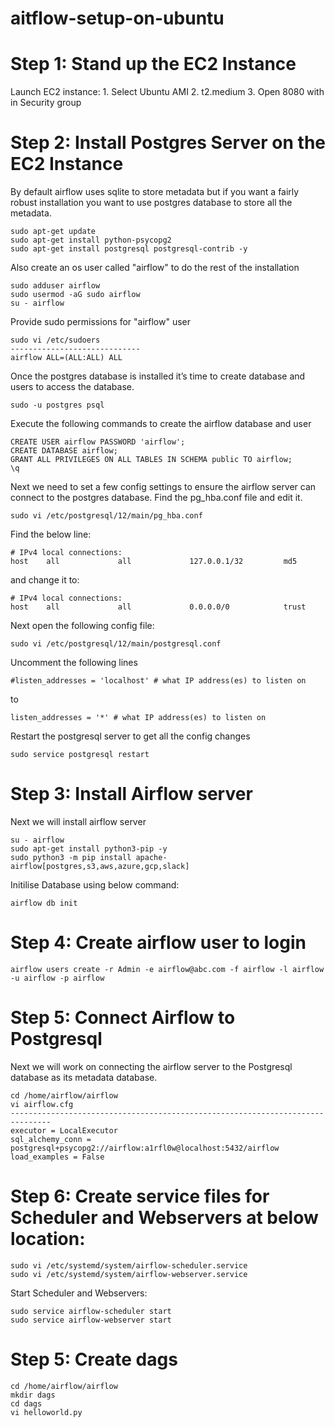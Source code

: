 # aitflow-setup-on-ubuntu

# Step 1: Stand up the EC2 Instance
  Launch EC2 instance:
    1. Select Ubuntu AMI
    2. t2.medium
    3. Open 8080 with in Security group
# Step 2: Install Postgres Server on the EC2 Instance
  By default airflow uses sqlite to store metadata but if you want a fairly robust installation you want to use postgres database to store all the metadata.
  
    sudo apt-get update
    sudo apt-get install python-psycopg2
    sudo apt-get install postgresql postgresql-contrib -y
   
  Also create an os user called "airflow" to do the rest of the installation
  
    sudo adduser airflow
    sudo usermod -aG sudo airflow
    su - airflow
  
  Provide sudo permissions for "airflow" user
    
    sudo vi /etc/sudoers
    -----------------------------
    airflow ALL=(ALL:ALL) ALL
    
  Once the postgres database is installed it’s time to create database and users to access the database.
  
    sudo -u postgres psql
    
  Execute the following commands to create the airflow database and user
    
    CREATE USER airflow PASSWORD 'airflow';
    CREATE DATABASE airflow;
    GRANT ALL PRIVILEGES ON ALL TABLES IN SCHEMA public TO airflow;
    \q
  
  Next we need to set a few config settings to ensure the airflow server can connect to the postgres database. Find the pg_hba.conf file and edit it.
  
    sudo vi /etc/postgresql/12/main/pg_hba.conf
  Find the below line:
  
    # IPv4 local connections:
    host    all             all             127.0.0.1/32         md5
  and change it to:
    
    # IPv4 local connections:
    host    all             all             0.0.0.0/0            trust
  
  Next open the following config file:
    
    sudo vi /etc/postgresql/12/main/postgresql.conf
  Uncomment the following lines
    
    #listen_addresses = 'localhost' # what IP address(es) to listen on
  to
    
    listen_addresses = '*' # what IP address(es) to listen on
  Restart the postgresql server to get all the config changes
    
    sudo service postgresql restart
# Step 3: Install Airflow server
  Next we will install airflow server
  
    su - airflow
    sudo apt-get install python3-pip -y
    sudo python3 -m pip install apache-airflow[postgres,s3,aws,azure,gcp,slack]
  Initilise Database using below command:
  
    airflow db init
# Step 4: Create airflow user to login
    airflow users create -r Admin -e airflow@abc.com -f airflow -l airflow -u airflow -p airflow
# Step 5: Connect Airflow to Postgresql
  Next we will work on connecting the airflow server to the Postgresql database as its metadata database.
  
    cd /home/airflow/airflow
    vi airflow.cfg
    -------------------------------------------------------------------------------
    executor = LocalExecutor
    sql_alchemy_conn = postgresql+psycopg2://airflow:a1rfl0w@localhost:5432/airflow
    load_examples = False
# Step 6: Create service files for Scheduler and Webservers at below location:
    sudo vi /etc/systemd/system/airflow-scheduler.service
    sudo vi /etc/systemd/system/airflow-webserver.service    
  Start Scheduler and Webservers:
  
    sudo service airflow-scheduler start
    sudo service airflow-webserver start
# Step 5: Create dags
    cd /home/airflow/airflow
    mkdir dags
    cd dags
    vi helloworld.py
